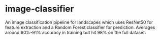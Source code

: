 # image-classifier
An image classification pipeline for landscapes which uses ResNet50 for feature extraction and a Random Forest classifier for prediction. Averages around 90%-91% accuracy in training but hit 98% on the full dataset.
